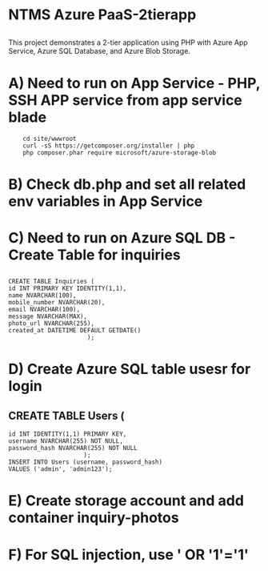 # NTMS Azure PaaS-2tierapp 
## 
This project demonstrates a 2-tier application using PHP with Azure App Service, Azure SQL Database, and Azure Blob Storage.
# A) Need to run on App Service - PHP, SSH APP service from app service blade
        cd site/wwwroot
        curl -sS https://getcomposer.org/installer | php
        php composer.phar require microsoft/azure-storage-blob

# B) Check db.php and set all related env variables in App Service


# C) Need to run on Azure SQL DB - Create Table for inquiries
## 
    CREATE TABLE Inquiries (
    id INT PRIMARY KEY IDENTITY(1,1),
    name NVARCHAR(100),
    mobile_number NVARCHAR(20),
    email NVARCHAR(100),
    message NVARCHAR(MAX),
    photo_url NVARCHAR(255),
    created_at DATETIME DEFAULT GETDATE()
                          );

# D) Create Azure SQL table usesr for login
   ## CREATE TABLE Users (
    id INT IDENTITY(1,1) PRIMARY KEY,
    username NVARCHAR(255) NOT NULL,
    password_hash NVARCHAR(255) NOT NULL
                         );
    INSERT INTO Users (username, password_hash) 
    VALUES ('admin', 'admin123');

# E) Create storage account and add container inquiry-photos
# F) For SQL injection, use ' OR '1'='1'
